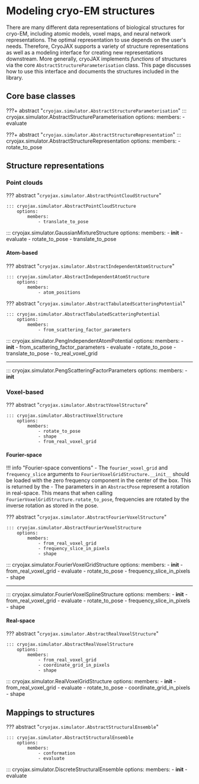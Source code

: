 # Modeling cryo-EM structures

There are many different data representations of biological structures for cryo-EM, including atomic models, voxel maps, and neural network representations. The optimal representation to use depends on the user's needs. Therefore, CryoJAX supports a variety of structure representations as well as a modeling interface for creating new representations downstream. More generally, cryoJAX implements *functions* of structures via the core `AbstractStructureParameterisation` class. This page discusses how to use this interface and documents the structures included in the library.

## Core base classes

???+ abstract "`cryojax.simulator.AbstractStructureParameterisation`"
    ::: cryojax.simulator.AbstractStructureParameterisation
        options:
            members:
                - evaluate


???+ abstract "`cryojax.simulator.AbstractStructureRepresentation`"
    ::: cryojax.simulator.AbstractStructureRepresentation
        options:
            members:
                - rotate_to_pose

## Structure representations

### Point clouds

??? abstract "`cryojax.simulator.AbstractPointCloudStructure`"

    ::: cryojax.simulator.AbstractPointCloudStructure
        options:
            members:
                - translate_to_pose

::: cryojax.simulator.GaussianMixtureStructure
    options:
        members:
            - __init__
            - evaluate
            - rotate_to_pose
            - translate_to_pose

#### Atom-based

??? abstract "`cryojax.simulator.AbstractIndependentAtomStructure`"

    ::: cryojax.simulator.AbstractIndependentAtomStructure
        options:
            members:
                - atom_positions

??? abstract "`cryojax.simulator.AbstractTabulatedScatteringPotential`"

    ::: cryojax.simulator.AbstractTabulatedScatteringPotential
        options:
            members:
                - from_scattering_factor_parameters

::: cryojax.simulator.PengIndependentAtomPotential
        options:
            members:
                - __init__
                - from_scattering_factor_parameters
                - evaluate
                - rotate_to_pose
                - translate_to_pose
                - to_real_voxel_grid

---

::: cryojax.simulator.PengScatteringFactorParameters
        options:
            members:
                - __init__


### Voxel-based

??? abstract "`cryojax.simulator.AbstractVoxelStructure`"

    ::: cryojax.simulator.AbstractVoxelStructure
        options:
            members:
                - rotate_to_pose
                - shape
                - from_real_voxel_grid


#### Fourier-space

!!! info "Fourier-space conventions"
    - The `fourier_voxel_grid` and `frequency_slice` arguments to
    `FourierVoxelGridStructure.__init__` should be loaded with the zero frequency
    component in the center of the box. This is returned by the
    - The parameters in an `AbstractPose` represent a rotation in real-space. This means that when calling `FourierVoxelGridStructure.rotate_to_pose`,
    frequencies are rotated by the inverse rotation as stored in the pose.

??? abstract "`cryojax.simulator.AbstractFourierVoxelStructure`"

    ::: cryojax.simulator.AbstractFourierVoxelStructure
        options:
            members:
                - from_real_voxel_grid
                - frequency_slice_in_pixels
                - shape

::: cryojax.simulator.FourierVoxelGridStructure
        options:
            members:
                - __init__
                - from_real_voxel_grid
                - evaluate
                - rotate_to_pose
                - frequency_slice_in_pixels
                - shape

---

::: cryojax.simulator.FourierVoxelSplineStructure
        options:
            members:
                - __init__
                - from_real_voxel_grid
                - evaluate
                - rotate_to_pose
                - frequency_slice_in_pixels
                - shape


#### Real-space

??? abstract "`cryojax.simulator.AbstractRealVoxelStructure`"

    ::: cryojax.simulator.AbstractRealVoxelStructure
        options:
            members:
                - from_real_voxel_grid
                - coordinate_grid_in_pixels
                - shape


::: cryojax.simulator.RealVoxelGridStructure
        options:
            members:
                - __init__
                - from_real_voxel_grid
                - evaluate
                - rotate_to_pose
                - coordinate_grid_in_pixels
                - shape


## Mappings to structures

??? abstract "`cryojax.simulator.AbstractStructuralEnsemble`"

    ::: cryojax.simulator.AbstractStructuralEnsemble
        options:
            members:
                - conformation
                - evaluate

::: cryojax.simulator.DiscreteStructuralEnsemble
        options:
            members:
                - __init__
                - evaluate
